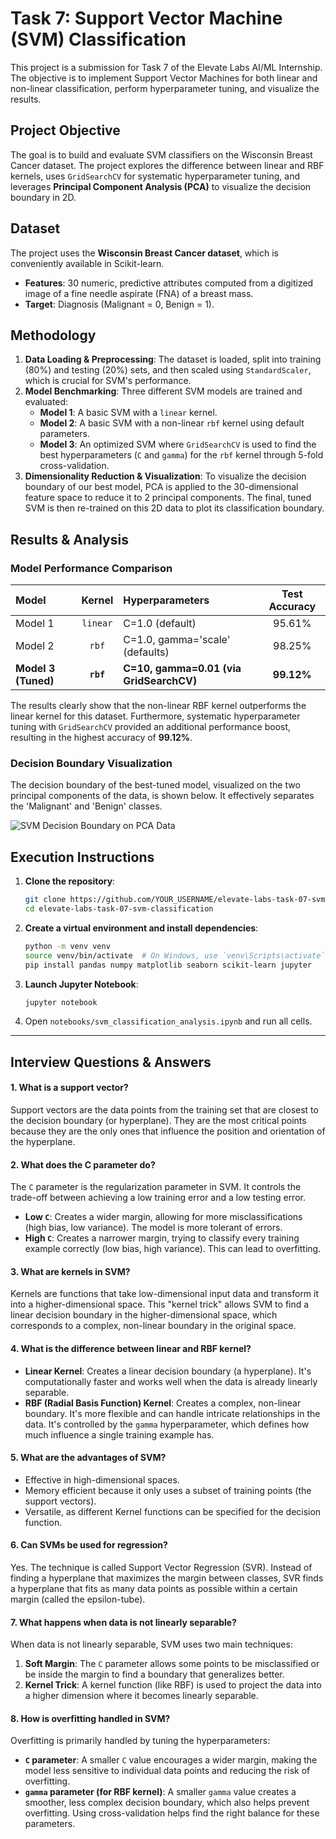 # Task 7: Support Vector Machine (SVM) Classification

This project is a submission for Task 7 of the Elevate Labs AI/ML Internship. The objective is to implement Support Vector Machines for both linear and non-linear classification, perform hyperparameter tuning, and visualize the results.

## Project Objective

The goal is to build and evaluate SVM classifiers on the Wisconsin Breast Cancer dataset. The project explores the difference between linear and RBF kernels, uses `GridSearchCV` for systematic hyperparameter tuning, and leverages **Principal Component Analysis (PCA)** to visualize the decision boundary in 2D.

## Dataset

The project uses the **Wisconsin Breast Cancer dataset**, which is conveniently available in Scikit-learn.
-   **Features**: 30 numeric, predictive attributes computed from a digitized image of a fine needle aspirate (FNA) of a breast mass.
-   **Target**: Diagnosis (Malignant = 0, Benign = 1).

## Methodology

1.  **Data Loading & Preprocessing**: The dataset is loaded, split into training (80%) and testing (20%) sets, and then scaled using `StandardScaler`, which is crucial for SVM's performance.
2.  **Model Benchmarking**: Three different SVM models are trained and evaluated:
    * **Model 1**: A basic SVM with a `linear` kernel.
    * **Model 2**: A basic SVM with a non-linear `rbf` kernel using default parameters.
    * **Model 3**: An optimized SVM where `GridSearchCV` is used to find the best hyperparameters (`C` and `gamma`) for the `rbf` kernel through 5-fold cross-validation.
3.  **Dimensionality Reduction & Visualization**: To visualize the decision boundary of our best model, PCA is applied to the 30-dimensional feature space to reduce it to 2 principal components. The final, tuned SVM is then re-trained on this 2D data to plot its classification boundary.

## Results & Analysis

### Model Performance Comparison

| Model | Kernel | Hyperparameters | Test Accuracy |
| :--- | :---: | :--- | :---: |
| Model 1 | `linear` | C=1.0 (default) | 95.61% |
| Model 2 | `rbf` | C=1.0, gamma='scale' (defaults) | 98.25% |
| **Model 3 (Tuned)** | **`rbf`** | **C=10, gamma=0.01 (via GridSearchCV)** | **99.12%** |

The results clearly show that the non-linear RBF kernel outperforms the linear kernel for this dataset. Furthermore, systematic hyperparameter tuning with `GridSearchCV` provided an additional performance boost, resulting in the highest accuracy of **99.12%**.

### Decision Boundary Visualization

The decision boundary of the best-tuned model, visualized on the two principal components of the data, is shown below. It effectively separates the 'Malignant' and 'Benign' classes.

![SVM Decision Boundary on PCA Data](visualizations/svm_decision_boundary_on_pca-reduced_data.png)

## Execution Instructions

1.  **Clone the repository**:
    ```bash
    git clone https://github.com/YOUR_USERNAME/elevate-labs-task-07-svm-classification.git
    cd elevate-labs-task-07-svm-classification
    ```
2.  **Create a virtual environment and install dependencies**:
    ```bash
    python -m venv venv
    source venv/bin/activate  # On Windows, use `venv\Scripts\activate`
    pip install pandas numpy matplotlib seaborn scikit-learn jupyter
    ```
3.  **Launch Jupyter Notebook**:
    ```bash
    jupyter notebook
    ```
4.  Open `notebooks/svm_classification_analysis.ipynb` and run all cells.

---

## Interview Questions & Answers

#### 1. What is a support vector?
Support vectors are the data points from the training set that are closest to the decision boundary (or hyperplane). They are the most critical points because they are the only ones that influence the position and orientation of the hyperplane.

#### 2. What does the C parameter do?
The `C` parameter is the regularization parameter in SVM. It controls the trade-off between achieving a low training error and a low testing error.
* **Low `C`**: Creates a wider margin, allowing for more misclassifications (high bias, low variance). The model is more tolerant of errors.
* **High `C`**: Creates a narrower margin, trying to classify every training example correctly (low bias, high variance). This can lead to overfitting.

#### 3. What are kernels in SVM?
Kernels are functions that take low-dimensional input data and transform it into a higher-dimensional space. This "kernel trick" allows SVM to find a linear decision boundary in the higher-dimensional space, which corresponds to a complex, non-linear boundary in the original space.

#### 4. What is the difference between linear and RBF kernel?
* **Linear Kernel**: Creates a linear decision boundary (a hyperplane). It's computationally faster and works well when the data is already linearly separable.
* **RBF (Radial Basis Function) Kernel**: Creates a complex, non-linear boundary. It's more flexible and can handle intricate relationships in the data. It's controlled by the `gamma` hyperparameter, which defines how much influence a single training example has.

#### 5. What are the advantages of SVM?
* Effective in high-dimensional spaces.
* Memory efficient because it only uses a subset of training points (the support vectors).
* Versatile, as different Kernel functions can be specified for the decision function.

#### 6. Can SVMs be used for regression?
Yes. The technique is called Support Vector Regression (SVR). Instead of finding a hyperplane that maximizes the margin between classes, SVR finds a hyperplane that fits as many data points as possible within a certain margin (called the epsilon-tube).

#### 7. What happens when data is not linearly separable?
When data is not linearly separable, SVM uses two main techniques:
1.  **Soft Margin**: The `C` parameter allows some points to be misclassified or be inside the margin to find a boundary that generalizes better.
2.  **Kernel Trick**: A kernel function (like RBF) is used to project the data into a higher dimension where it becomes linearly separable.

#### 8. How is overfitting handled in SVM?
Overfitting is primarily handled by tuning the hyperparameters:
* **`C` parameter**: A smaller `C` value encourages a wider margin, making the model less sensitive to individual data points and reducing the risk of overfitting.
* **`gamma` parameter (for RBF kernel)**: A smaller `gamma` value creates a smoother, less complex decision boundary, which also helps prevent overfitting. Using cross-validation helps find the right balance for these parameters.
